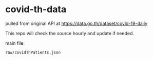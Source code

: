 # covid-th-data

pulled from original API at https://data.go.th/dataset/covid-19-daily

This repo will check the source hourly and update if needed.

main file:

```
raw/covidThPatients.json
```
